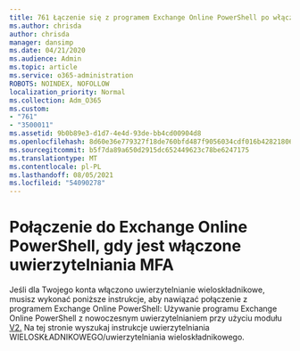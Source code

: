 ```yaml
---
title: 761 Łączenie się z programem Exchange Online PowerShell po włączeniu uwierzytelniania wieloskładnikowego
ms.author: chrisda
author: chrisda
manager: dansimp
ms.date: 04/21/2020
ms.audience: Admin
ms.topic: article
ms.service: o365-administration
ROBOTS: NOINDEX, NOFOLLOW
localization_priority: Normal
ms.collection: Adm_O365
ms.custom:
- "761"
- "3500011"
ms.assetid: 9b0b89e3-d1d7-4e4d-93de-bb4cd00904d8
ms.openlocfilehash: 8d60e36e779327f18de760bfd487f9056034cdf016b4282180648906277f6d2d
ms.sourcegitcommit: b5f7da89a650d2915dc652449623c78be6247175
ms.translationtype: MT
ms.contentlocale: pl-PL
ms.lasthandoff: 08/05/2021
ms.locfileid: "54090278"
---
```

# <a name="connect-to-exchange-online-powershell-when-mfa-is-enabled"></a>Połączenie do Exchange Online PowerShell, gdy jest włączone uwierzytelniania MFA

Jeśli dla Twojego konta włączono uwierzytelnianie wieloskładnikowe, musisz wykonać poniższe instrukcje, aby nawiązać połączenie z programem Exchange Online PowerShell: Używanie programu Exchange Online PowerShell z nowoczesnym uwierzytelnianiem przy użyciu modułu [V2.](https://aka.ms/exops-docs) Na tej stronie wyszukaj instrukcje uwierzytelniania WIELOSKŁADNIKOWEGO/uwierzytelniania wieloskładnikowego.

